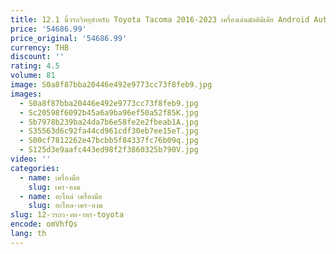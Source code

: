 ```yaml
---
title: 12.1 นิ้วรถวิทยุสําหรับ Toyota Tacoma 2016-2023 เครื่องเล่นมัลติมีเดีย Android Auto CarPlay GPS นําทางหน้าจอ LCD
price: '54686.99'
price_original: '54686.99'
currency: THB
discount: ''
rating: 4.5
volume: 81
image: S0a8f87bba20446e492e9773cc73f8feb9.jpg
images:
  - S0a8f87bba20446e492e9773cc73f8feb9.jpg
  - Sc20598f6092b45a6a9ba96ef50a52f85K.jpg
  - Sb7978b239ba24da7b6e58fe2e2fbeab1A.jpg
  - S35563d6c92fa44cd961cdf30eb7ee15eT.jpg
  - S00cf7812262e47bcbb5f84337fc76b09q.jpg
  - S125d3e9aafc443ed98f2f3860325b790V.jpg
video: ''
categories:
  - name: เครื่องมือ
    slug: เคร-องม
  - name: อะไหล่ เครื่องมือ
    slug: อะไหล-เคร-องม
slug: 12-วรถว-ทย-าหร-toyota
encode: omVhfQs
lang: th
---
```

  